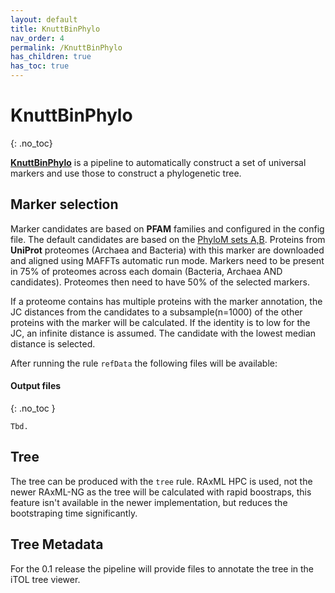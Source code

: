 ```yaml
---
layout: default
title: KnuttBinPhylo
nav_order: 4
permalink: /KnuttBinPhylo
has_children: true
has_toc: true
---
```


# KnuttBinPhylo
{: .no_toc}

[**KnuttBinPhylo**](https://github.com/KnuttPipeline/KnuttBinPhylo) is a pipeline to automatically construct a set of universal markers and use those to construct a phylogenetic tree.

## Marker selection

Marker candidates are based on **PFAM** families and configured in the config file. The default candidates are based on the [PhyloM sets A,B](http://giphy.pasteur.fr/PhyloM/bacteria/). Proteins from **UniProt** proteomes (Archaea and Bacteria) with this marker are downloaded and aligned using MAFFTs automatic run mode. Markers need to be present in 75% of proteomes across each domain (Bacteria, Archaea AND candidates). Proteomes then need to have 50% of the selected markers.

If a proteome contains has multiple proteins with the marker annotation, the JC distances from the candidates to a subsample(n=1000) of the other proteins with the marker will be calculated. If the identity is to low for the JC, an infinite distance is assumed. The candidate with the lowest median distance is selected.

After running the rule `refData` the following files will be available:

#### Output files
{: .no_toc }
``` tree
Tbd.
```

## Tree

The tree can be produced with the `tree` rule. RAxML HPC is used, not the newer RAxML-NG as the tree will be calculated with rapid boostraps, this feature isn't available in the newer implementation, but reduces the bootstraping time significantly.

## Tree Metadata

For the 0.1 release the pipeline will provide files to annotate the tree in the iTOL tree viewer.